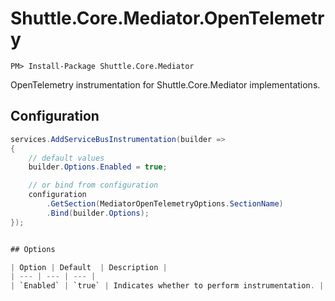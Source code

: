 # Shuttle.Core.Mediator.OpenTelemetry

```
PM> Install-Package Shuttle.Core.Mediator
```

OpenTelemetry instrumentation for Shuttle.Core.Mediator implementations.

## Configuration

```c#
services.AddServiceBusInstrumentation(builder =>
{
	// default values
    builder.Options.Enabled = true;

	// or bind from configuration
	configuration
		.GetSection(MediatorOpenTelemetryOptions.SectionName)
		.Bind(builder.Options);
});


## Options

| Option | Default	| Description |
| --- | --- | --- | 
| `Enabled` | `true` | Indicates whether to perform instrumentation. |